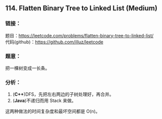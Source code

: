 ## 114. Flatten Binary Tree to Linked List (Medium)

### **链接**：
题目：https://leetcode.com/problems/flatten-binary-tree-to-linked-list/  
代码(github)：https://github.com/illuz/leetcode

### **题意**：
把一棵树变成一长条。

### **分析**：

1. (**C++**)DFS，先把左右两边的子树处理好，再合并。
2. (**Java**)不递归而用 Stack 来做。  

这两种做法的时间复杂度和最坏空间都是 O(n)。

